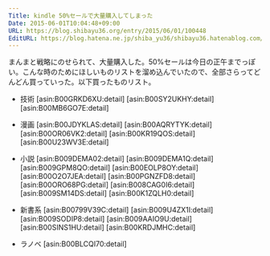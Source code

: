```yaml
---
Title: kindle 50%セールで大量購入してしまった
Date: 2015-06-01T10:04:48+09:00
URL: https://blog.shibayu36.org/entry/2015/06/01/100448
EditURL: https://blog.hatena.ne.jp/shiba_yu36/shibayu36.hatenablog.com/atom/entry/8454420450096046629
---
```


まんまと戦略にのせられて、大量購入した。50%セールは今日の正午までっぽい。こんな時のためにほしいものリストを溜め込んでいたので、全部さらってどんどん買っていった。以下買ったものリスト。

* 技術
[asin:B00GRKD6XU:detail]
[asin:B00SY2UKHY:detail]
[asin:B00MB6GO7E:detail]

* 漫画
[asin:B00JDYKLAS:detail]
[asin:B00AQRYTYK:detail]
[asin:B00OR06VK2:detail]
[asin:B00KR19QOS:detail]
[asin:B00U23WV3E:detail]

* 小説
[asin:B009DEMA02:detail]
[asin:B009DEMA1Q:detail]
[asin:B009GPM8QO:detail]
[asin:B00EOLP8OY:detail]
[asin:B00O2O7JEA:detail]
[asin:B00PGNZFD8:detail]
[asin:B00ORO68PG:detail]
[asin:B008CAG0I6:detail]
[asin:B009SM14DS:detail]
[asin:B00K1ZQLH0:detail]

* 新書系
[asin:B00799V39C:detail]
[asin:B009U4ZX1I:detail]
[asin:B009SODIP8:detail]
[asin:B009AAIO9U:detail]
[asin:B00SINS1HU:detail]
[asin:B00KRDJMHC:detail]

* ラノベ
[asin:B00BLCQI70:detail]



